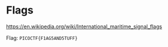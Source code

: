 # Flags

https://en.wikipedia.org/wiki/International_maritime_signal_flags

Flag: `PICOCTF{F1AG5AND5TUFF}`